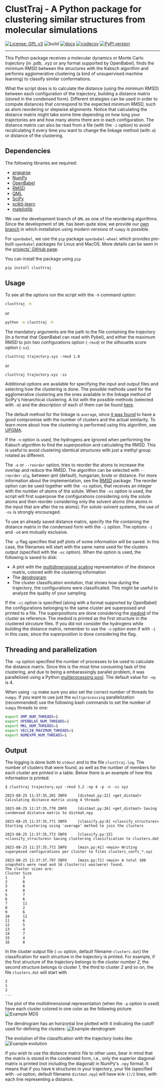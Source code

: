 # ClustTraj - A Python package for clustering similar structures from molecular simulations

[![License: GPL v3](https://img.shields.io/badge/License-LGPLv3-blue.svg)](https://www.gnu.org/licenses/lgpl-3.0.html) ![build](https://github.com/hmcezar/clusttraj/actions/workflows/ci.yml/badge.svg) [![docs](https://github.com/hmcezar/clusttraj/actions/workflows/documentation.yml/badge.svg)](https://hmcezar.github.io/clusttraj/) [![codecov](https://codecov.io/gh/hmcezar/clusttraj/graph/badge.svg?token=DYOKR4JZEN)](https://codecov.io/gh/hmcezar/clusttraj) [![PyPI version](https://badge.fury.io/py/clusttraj.svg)](https://badge.fury.io/py/clusttraj)

-----------
This Python package receives a molecular dynamics or Monte Carlo trajectory (in .pdb, .xyz or any format supported by OpenBabel), finds the minimum RMSD between the structures with the Kabsch algorithm and performs agglomerative clustering (a kind of unsupervised machine learning) to classify similar conformations. 

What the script does is to calculate the distance (using the minimum RMSD) between each configuration of the trajectory, building a distance matrix (stored in the condensed form).
Different strategies can be used in order to compute distances that correspond to the expected minimum RMSD, such as atom reordering or stepwise alignments.
Notice that calculating the distance matrix might take some time depending on how long your trajectories are and how many atoms there are in each configuration.
The distance matrix can also be read from a file (with the `-i` option) to avoid recalculating it every time you want to change the linkage method (with`-m`) or distance of the clustering.

## Dependencies
The following libraries are required:
- [argparse](https://docs.python.org/3/library/argparse.html)
- [NumPy](http://www.numpy.org/)
- [OpenBabel](http://openbabel.org/)
- [RMSD](https://github.com/charnley/rmsd)
- [QML](https://github.com/qmlcode/qml)
- [SciPy](https://www.scipy.org/)
- [scikit-learn](http://scikit-learn.org/stable/index.html)
- [matplotlib](https://matplotlib.org/)

We use the development branch of `QML` as one of the reordering algorithms.
Since the development of `QML` has been quite slow, we provide our [own branch](https://github.com/hmcezar/qml/tree/develop) in which installation using modern versions of `numpy` is possible.

For `openbabel`, we use the `pip` package `openbabel-wheel` which provides pre-built `openbabel` packages for Linux and MacOS.
More details can be seen in the [projects' GitHub page](https://github.com/njzjz/openbabel-wheel).


You can install the package using `pip`
```bash
pip install clusttraj
``` 

## Usage
To see all the options run the script with the `-h` command option:
```bash
clusttraj -h
```

or

```bash
python -m clusttraj -h
```

The mandatory arguments are the path to the file containing the trajectory (in a format that OpenBabel can read with Pybel), and either the maximum RMSD to join two configurations option (`-rmsd`) or the silhouette score option (`-ss`).
```
clusttraj trajectory.xyz -rmsd 1.0
```
or
```
clusttraj trajectory.xyz -ss
```

Additional options are available for specifying the input and output files and selecting how the clustering is done.
The possible methods used for the agglomerative clustering are the ones available in the linkage method of SciPy's hierarchical clustering.
A list with the possible methods (selected with `-m`) and the description of each of them can be found [here](https://docs.scipy.org/doc/scipy/reference/generated/scipy.cluster.hierarchy.linkage.html).

The default method for the linkage is `average`, since [it was found](https://dx.doi.org/10.1021/ct700119m) to have a good compromise with the number of clusters and the actual similarity.
To learn more about how the clustering is performed using this algorithm, see [UPGMA](https://en.wikipedia.org/wiki/UPGMA).

If the `-n` option is used, the hydrogens are ignored when performing the Kabsch algorithm to find the superposition and calculating the RMSD.
This is useful to avoid clustering identical structures with just a methyl group rotated as different.

The `-e` or `--reorder` option, tries to reorder the atoms to increase the overlap and reduce the RMSD. 
The algorithm can be selected with `--reorder-alg`, between qml (default), hungarian, brute or distance. 
For more information about the implementation, see the [RMSD](https://github.com/charnley/rmsd) package.
The reorder option can be used together with the `-ns` option, that receives an integer with the number of atoms of the solute.
When the `-ns` option is used, the script will first superpose the configurations considering only the solute atoms and then reorder considering only the solvent atoms (the atoms in the input that are after the ns atoms).
For solute-solvent systems, the use of `-ns` is strongly encouraged.

To use an already saved distance matrix, specify the file containing the distance matrix in the condensed form with the `-i` option.
The options `-i` and `-od` are mutually exclusive.

The `-p` flag specifies that pdf plots of some information will be saved.
In this case, the filenames will start with the same name used for the clusters output (specified with the `-oc` option).
When the option is used, the following is saved to disk:
- A plot with the [multidimensional scaling](http://scikit-learn.org/stable/modules/manifold.html#multidimensional-scaling) representation of the distance matrix, colored with the clustering information
- The [dendrogram](https://en.wikipedia.org/wiki/Dendrogram)
- The cluster classification evolution, that shows how during the trajectory, the configurations were classificated. This might be useful to analyze the quality of your sampling.

If the `-cc` option is specified (along with a format supported by OpenBabel) the configurations belonging to the same cluster are superposed and printed to a file.
The superpositions are done considering the [medoid](https://en.wikipedia.org/wiki/Medoid) of the cluster as reference.
The medoid is printed as the first structure in the clustered strcuture files.
If you did not consider the hydrogens while building the distance matrix, remember to use the `-n` option even if with `-i` in this case, since the superposition is done considering the flag.

## Threading and parallelization
The `-np` option specified the number of processes to be used to calculate the distance matrix.
Since this is the most time consuming task of the clustering, and due to being a embarassingly parallel problem, it was parallelized using a Python [multiprocessing pool](https://docs.python.org/3/library/multiprocessing.html).
The default value for `-np` is 4.

When using `-np` make sure you also set the correct number of threads for `numpy`.
If you want to use just the `multiprocessing` parallelization (recommended) use the following bash commands to set the number of `numpy` threads to one:
```bash
export OMP_NUM_THREADS=1
export OPENBLAS_NUM_THREADS=1
export MKL_NUM_THREADS=1
export VECLIB_MAXIMUM_THREADS=1
export NUMEXPR_NUM_THREADS=1
```

## Output
The logging is done both to `stdout` and to the file `clusttraj.log`.
The number of clusters that were found, as well as the number of members for each cluster are printed in a table.
Below there is an example of how this information is printed:
```
$ clusttraj trajectory.xyz -rmsd 3.2 -np 4 -p -n -cc xyz

2023-08-25 11:37:35,201 INFO     [distmat.py:22] <get_distmat> Calculating distance matrix using 4 threads

2023-08-25 11:37:35,770 INFO     [distmat.py:26] <get_distmat> Saving condensed distance matrix to distmat.npy

2023-08-25 11:37:35,771 INFO     [classify.py:8] <classify_structures> Starting clustering using 'average' method to join the clusters

2023-08-25 11:37:35,772 INFO     [classify.py:15] <classify_structures> Saving clustering classification to clusters.dat

2023-08-25 11:37:35,772 INFO     [main.py:41] <main> Writing superposed configurations per cluster to files clusters_confs_*.xyz

2023-08-25 11:37:37,797 INFO     [main.py:71] <main> A total 100 snapshots were read and 16 cluster(s) was(were) found.
The cluster sizes are:
Cluster Size
1       3
2       6
3       6
4       8
5       7
6       6
7       11
8       2
9       6
10      11
11      6
12      5
13      4
14      7
15      4
16      8
```

In the cluster output file (`-oc` option, default filename `clusters.dat`) the classification for each structure in the trajectory is printed.
For example, if the first structure of the trajectory belongs to the cluster number *2*, the second structure belongs to cluster *1*, the third to cluster *2* and so on, the file `clusters.dat` will start with
```
2
1
2
...
```

The plot of the multidimensional representation (when the `-p` option is used) have each cluster colored in one color as the following picture:
![Example MDS](imgs/example_mds.png)

The dendrogram has an horizontal line plotted with it indicating the cutoff used for defining the clusters:
![Example dendrogram](imgs/example_dendrogram.png)

The evolution of the classification with the trajectory looks like:
![Example evolution](imgs/example_evo.png)

If you wish to use the distance matrix file to other uses, bear in mind that the matrix is stored in the condensed form, i.e., only the superior diagonal matrix is printed (not including the diagonal) in NumPy's `.npy` format.
It means that if you have `N` structures in your trajectory, your file (specified with `-od` option, default filename `distmat.npy`) will have `N(N-1)/2` lines, with each line representing a distance.

